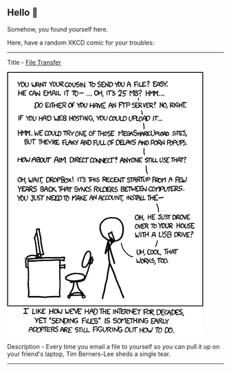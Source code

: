 ## Hello 👀

Somehow, you found yourself here.

Here, have a random XKCD comic for your troubles:

-----------------------------------

Title - [File Transfer](https://xkcd.com/949)

![File Transfer](./random_comic.png)

Description - Every time you email a file to yourself so you can pull it up on your friend's laptop, Tim Berners-Lee sheds a single tear.

-----------------------------------